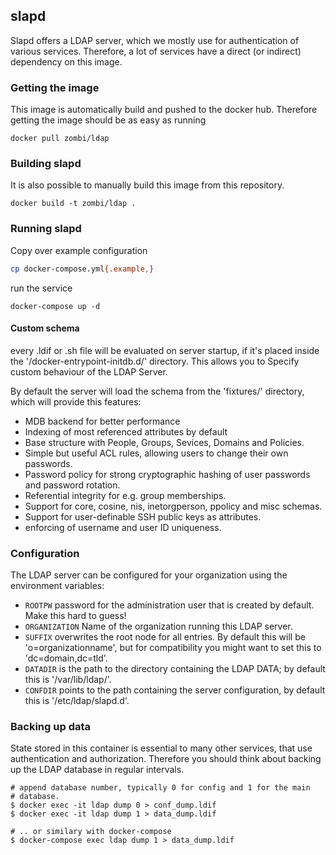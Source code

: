 ## slapd
Slapd offers a LDAP server, which we mostly use for authentication of various
services.
Therefore, a lot of services have a direct (or indirect) dependency on this
image.

### Getting the image
This image is automatically build and pushed to the docker hub. Therefore
getting the image should be as easy as running

```
docker pull zombi/ldap
```

### Building slapd
It is also possible to manually build this image from this repository.

```
docker build -t zombi/ldap .
```

### Running slapd

Copy over example configuration

```bash
cp docker-compose.yml{.example,}
```

run the service

```
docker-compose up -d
```

#### Custom schema
every .ldif or .sh file will be evaluated on server startup, if it's placed
inside the '/docker-entrypoint-initdb.d/' directory. This allows you to
Specify custom behaviour of the LDAP Server.

By default the server will load the schema from the 'fixtures/' directory,
which will provide this features:

 * MDB backend for better performance
 * Indexing of most referenced attributes by default
 * Base structure with People, Groups, Sevices, Domains and Policies.
 * Simple but useful ACL rules, allowing users to change their own passwords.
 * Password policy for strong cryptographic hashing of user passwords and password rotation.
 * Referential integrity for e.g. group memberships.
 * Support for core, cosine, nis, inetorgperson, ppolicy and misc schemas.
 * Support for user-definable SSH public keys as attributes.
 * enforcing of username and user ID uniqueness.

### Configuration
The LDAP server can be configured for your organization using the environment variables:
 * `ROOTPW` password for the administration user that is created by default. Make this hard to guess!
 * `ORGANIZATION` Name of the organization running this LDAP server.
 * `SUFFIX` overwrites the root node for all entries. By default this will be 'o=organizationname', but for compatibility you might want to set this to 'dc=domain,dc=tld'.
 * `DATADIR` is the path to the directory containing the LDAP DATA; by default this is '/var/lib/ldap/'.
 * `CONFDIR` points to the path containing the server configuration, by default this is '/etc/ldap/slapd.d'.

### Backing up data
State stored in this container is essential to many other services, that
use authentication and authorization. Therefore you should think about
backing up the LDAP database in regular intervals.

```shell
# append database number, typically 0 for config and 1 for the main
# database.
$ docker exec -it ldap dump 0 > conf_dump.ldif
$ docker exec -it ldap dump 1 > data_dump.ldif

# .. or similary with docker-compose
$ docker-compose exec ldap dump 1 > data_dump.ldif
```
